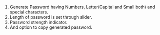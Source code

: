 1. Generate Password having Numbers, Letter(Capital and Small both) and special characters.
2. Length of password is set through slider.
3. Password strength indicator.
4. And option to copy generated password.
